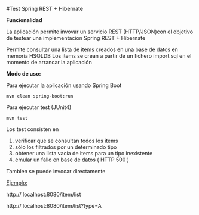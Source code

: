 
#Test Spring REST + Hibernate


<b>Funcionalidad</b>

La aplicación permite invovar un servicio REST (HTTP/JSON)con el objetivo de testear una implementacion Spring REST + Hibernate

Permite consultar una lista de items creados en una base de datos en memoria HSQLDB
Los items se crean a partir de un fichero import.sql en el momento de arrancar la aplicación


<b>Modo de uso:</b>


Para ejecutar la aplicación usando Spring Boot

<code>mvn clean spring-boot:run</code>

Para ejecutar test (JUnit4)

<code>mvn test</code>

Los test consisten en 
1) verificar que se consultan todos los items
2) sólo los filtrados por un determinado tipo 
3) obtener una lista vacía de items para un tipo inexistente
4) emular un fallo en base de datos ( HTTP 500 )

Tambien se puede invocar directamente

<u>Ejemplo:</u>

http:// localhost:8080/item/list

http:// localhost:8080/item/list?type=A






